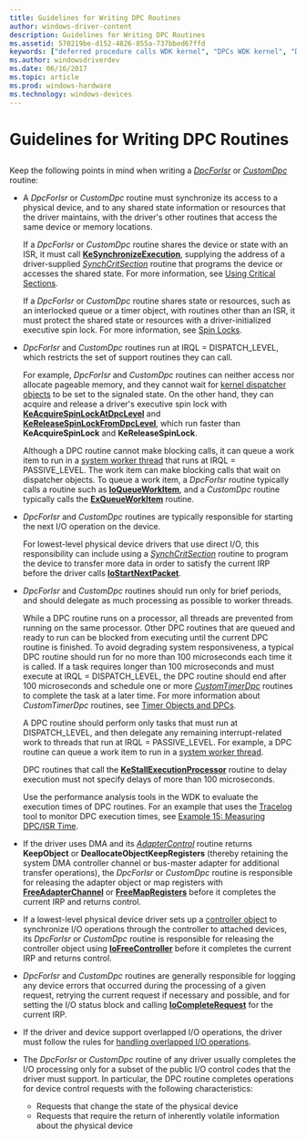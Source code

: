 ```yaml
---
title: Guidelines for Writing DPC Routines
author: windows-driver-content
description: Guidelines for Writing DPC Routines
ms.assetid: 570219be-d152-4826-855a-737bbed67ffd
keywords: ["deferred procedure calls WDK kernel", "DPCs WDK kernel", "DpcForIsr", "CustomDpc"]
ms.author: windowsdriverdev
ms.date: 06/16/2017
ms.topic: article
ms.prod: windows-hardware
ms.technology: windows-devices
---
```


# Guidelines for Writing DPC Routines


## <a href="" id="ddk-guidelines-for-writing-dpc-routines-kg"></a>


Keep the following points in mind when writing a [*DpcForIsr*](https://msdn.microsoft.com/library/windows/hardware/ff544079) or [*CustomDpc*](https://msdn.microsoft.com/library/windows/hardware/ff542972) routine:

-   A *DpcForIsr* or *CustomDpc* routine must synchronize its access to a physical device, and to any shared state information or resources that the driver maintains, with the driver's other routines that access the same device or memory locations.

    If a *DpcForIsr* or *CustomDpc* routine shares the device or state with an ISR, it must call [**KeSynchronizeExecution**](https://msdn.microsoft.com/library/windows/hardware/ff553302), supplying the address of a driver-supplied [*SynchCritSection*](https://msdn.microsoft.com/library/windows/hardware/ff563928) routine that programs the device or accesses the shared state. For more information, see [Using Critical Sections](using-critical-sections.md).

    If a *DpcForIsr* or *CustomDpc* routine shares state or resources, such as an interlocked queue or a timer object, with routines other than an ISR, it must protect the shared state or resources with a driver-initialized executive spin lock. For more information, see [Spin Locks](spin-locks.md).

-   *DpcForIsr* and *CustomDpc* routines run at IRQL = DISPATCH\_LEVEL, which restricts the set of support routines they can call.

    For example, *DpcForIsr* and *CustomDpc* routines can neither access nor allocate pageable memory, and they cannot wait for [kernel dispatcher objects](kernel-dispatcher-objects.md) to be set to the signaled state. On the other hand, they can acquire and release a driver's executive spin lock with [**KeAcquireSpinLockAtDpcLevel**](https://msdn.microsoft.com/library/windows/hardware/ff551921) and [**KeReleaseSpinLockFromDpcLevel**](https://msdn.microsoft.com/library/windows/hardware/ff553150), which run faster than **KeAcquireSpinLock** and **KeReleaseSpinLock**.

    Although a DPC routine cannot make blocking calls, it can queue a work item to run in a [system worker thread](system-worker-threads.md) that runs at IRQL = PASSIVE\_LEVEL. The work item can make blocking calls that wait on dispatcher objects. To queue a work item, a *DpcForIsr* routine typically calls a routine such as [**IoQueueWorkItem**](https://msdn.microsoft.com/library/windows/hardware/ff549466), and a *CustomDpc* routine typically calls the [**ExQueueWorkItem**](https://msdn.microsoft.com/library/windows/hardware/ff540216) routine.

-   *DpcForIsr* and *CustomDpc* routines are typically responsible for starting the next I/O operation on the device.

    For lowest-level physical device drivers that use direct I/O, this responsibility can include using a [*SynchCritSection*](https://msdn.microsoft.com/library/windows/hardware/ff563928) routine to program the device to transfer more data in order to satisfy the current IRP before the driver calls [**IoStartNextPacket**](https://msdn.microsoft.com/library/windows/hardware/ff550358).

-   *DpcForIsr* and *CustomDpc* routines should run only for brief periods, and should delegate as much processing as possible to worker threads.

    While a DPC routine runs on a processor, all threads are prevented from running on the same processor. Other DPC routines that are queued and ready to run can be blocked from executing until the current DPC routine is finished. To avoid degrading system responsiveness, a typical DPC routine should run for no more than 100 microseconds each time it is called. If a task requires longer than 100 microseconds and must execute at IRQL = DISPATCH\_LEVEL, the DPC routine should end after 100 microseconds and schedule one or more [*CustomTimerDpc*](https://msdn.microsoft.com/library/windows/hardware/ff542983) routines to complete the task at a later time. For more information about *CustomTimerDpc* routines, see [Timer Objects and DPCs](timer-objects-and-dpcs.md).

    A DPC routine should perform only tasks that must run at DISPATCH\_LEVEL, and then delegate any remaining interrupt-related work to threads that run at IRQL = PASSIVE\_LEVEL. For example, a DPC routine can queue a work item to run in a [system worker thread](system-worker-threads.md).

    DPC routines that call the [**KeStallExecutionProcessor**](https://msdn.microsoft.com/library/windows/hardware/ff553295) routine to delay execution must not specify delays of more than 100 microseconds.

    Use the performance analysis tools in the WDK to evaluate the execution times of DPC routines. For an example that uses the [Tracelog](https://msdn.microsoft.com/library/windows/hardware/ff552994) tool to monitor DPC execution times, see [Example 15: Measuring DPC/ISR Time](https://msdn.microsoft.com/library/windows/hardware/ff545764).

-   If the driver uses DMA and its [*AdapterControl*](https://msdn.microsoft.com/library/windows/hardware/ff540504) routine returns **KeepObject** or **DeallocateObjectKeepRegisters** (thereby retaining the system DMA controller channel or bus-master adapter for additional transfer operations), the *DpcForIsr* or *CustomDpc* routine is responsible for releasing the adapter object or map registers with [**FreeAdapterChannel**](https://msdn.microsoft.com/library/windows/hardware/ff546507) or [**FreeMapRegisters**](https://msdn.microsoft.com/library/windows/hardware/ff546513) before it completes the current IRP and returns control.

-   If a lowest-level physical device driver sets up a [controller object](using-controller-objects.md) to synchronize I/O operations through the controller to attached devices, its *DpcForIsr* or *CustomDpc* routine is responsible for releasing the controller object using [**IoFreeController**](https://msdn.microsoft.com/library/windows/hardware/ff549104) before it completes the current IRP and returns control.

-   *DpcForIsr* and *CustomDpc* routines are generally responsible for logging any device errors that occurred during the processing of a given request, retrying the current request if necessary and possible, and for setting the I/O status block and calling [**IoCompleteRequest**](https://msdn.microsoft.com/library/windows/hardware/ff548343) for the current IRP.

-   If the driver and device support overlapped I/O operations, the driver must follow the rules for [handling overlapped I/O operations](handling-overlapped-i-o-operations.md).

-   The *DpcForIsr* or *CustomDpc* routine of any driver usually completes the I/O processing only for a subset of the public I/O control codes that the driver must support. In particular, the DPC routine completes operations for device control requests with the following characteristics:
    -   Requests that change the state of the physical device
    -   Requests that require the return of inherently volatile information about the physical device

 

 




